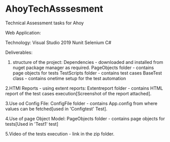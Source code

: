 # AhoyTechAsssesment
Technical Assessment tasks for Ahoy

Web Application:

Technology:
Visual Studio 2019
Nunit Selenium C#

Deliverables:
1. structure of the project:
Dependencies - downloaded and installed from nuget package manager as required.
PageObjects folder - contains page objects for tests
TestScripts folder - contains test cases
BaseTest class - contains onetime setup for the test automation

2.HTMl Reports - using extent reports:
Extentreport folder - contains HTML report of the test cases execution[Screenshot of the report attached].

3.Use od Config File:
ConfigFile folder - contains App.config from where values can be fetched[used in 'Configtest' Test].

4.Use of page Object Model:
PageObjects folder - contains page objects for tests[Used in 'Test1' test]

5.Video of the tests execution - link in the zip folder.
